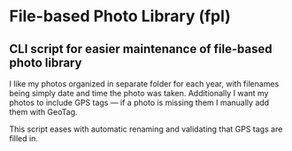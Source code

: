 # File-based Photo Library (fpl)

## CLI script for easier maintenance of file-based photo library

I like my photos organized in separate folder for each year, with filenames being simply date and time the photo was taken. Additionally I want my photos to include GPS tags — if a photo is missing them I manually add them with GeoTag.

This script eases with automatic renaming and validating that GPS tags are filled in.
